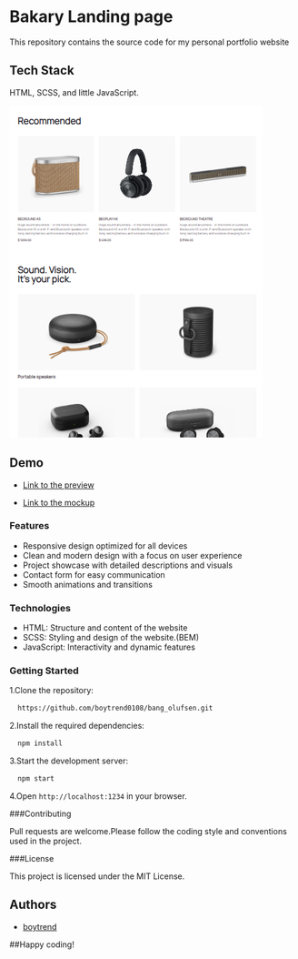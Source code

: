 # Bakary Landing page

This repository contains the source code for my personal portfolio website

## Tech Stack

HTML, SCSS, and little JavaScript.

![App Screenshot](https://raw.githubusercontent.com/boytrend0108/bang_olufsen/master/src/images/olufsun.png)

## Demo

- [Link to the preview](https://boytrend0108.github.io/bakery_lp/)

- [Link to the mockup](https://www.figma.com/design/dY3izAm0Vspsmra4lQWQIP/Bakerlab_FE-students?node-id=11342-1117&t=nuq6wW6JrwNGL7gq-0)

### Features

- Responsive design optimized for all devices
- Clean and modern design with a focus on user experience
- Project showcase with detailed descriptions and visuals
- Contact form for easy communication
- Smooth animations and transitions

### Technologies

- HTML: Structure and content of the website
- SCSS: Styling and design of the website.(BEM)
- JavaScript: Interactivity and dynamic features

### Getting Started

1.Clone the repository:

```bash
  https://github.com/boytrend0108/bang_olufsen.git
```

2.Install the required dependencies:

```bash
  npm install
```

3.Start the development server:

```bash
  npm start
```

4.Open `http://localhost:1234` in your browser.

###Contributing

Pull requests are welcome.Please follow the coding style and conventions used in the project.

###License

This project is licensed under the MIT License.

## Authors

- [boytrend](https://github.com/boytrend0108)

##Happy coding!

